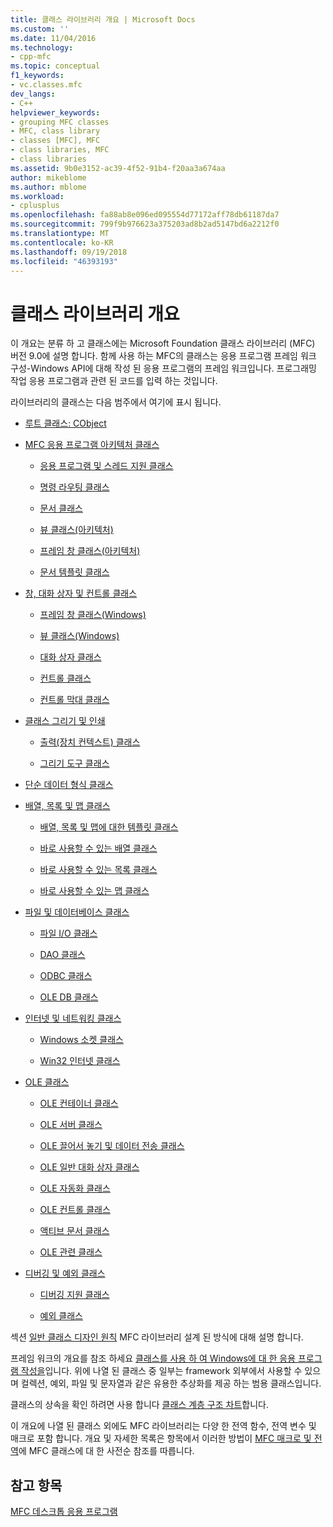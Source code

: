 ```yaml
---
title: 클래스 라이브러리 개요 | Microsoft Docs
ms.custom: ''
ms.date: 11/04/2016
ms.technology:
- cpp-mfc
ms.topic: conceptual
f1_keywords:
- vc.classes.mfc
dev_langs:
- C++
helpviewer_keywords:
- grouping MFC classes
- MFC, class library
- classes [MFC], MFC
- class libraries, MFC
- class libraries
ms.assetid: 9b0e3152-ac39-4f52-91b4-f20aa3a674aa
author: mikeblome
ms.author: mblome
ms.workload:
- cplusplus
ms.openlocfilehash: fa88ab8e096ed095554d77172aff78db61187da7
ms.sourcegitcommit: 799f9b976623a375203ad8b2ad5147bd6a2212f0
ms.translationtype: MT
ms.contentlocale: ko-KR
ms.lasthandoff: 09/19/2018
ms.locfileid: "46393193"
---
```

# <a name="class-library-overview"></a>클래스 라이브러리 개요

이 개요는 분류 하 고 클래스에는 Microsoft Foundation 클래스 라이브러리 (MFC) 버전 9.0에 설명 합니다. 함께 사용 하는 MFC의 클래스는 응용 프로그램 프레임 워크 구성-Windows API에 대해 작성 된 응용 프로그램의 프레임 워크입니다. 프로그래밍 작업 응용 프로그램과 관련 된 코드를 입력 하는 것입니다.

라이브러리의 클래스는 다음 범주에서 여기에 표시 됩니다.

- [루트 클래스: CObject](../mfc/root-class-cobject.md)

- [MFC 응용 프로그램 아키텍처 클래스](../mfc/mfc-application-architecture-classes.md)

   - [응용 프로그램 및 스레드 지원 클래스](../mfc/application-and-thread-support-classes.md)

   - [명령 라우팅 클래스](../mfc/command-routing-classes.md)

   - [문서 클래스](../mfc/document-classes.md)

   - [뷰 클래스(아키텍처)](../mfc/view-classes-architecture.md)

   - [프레임 창 클래스(아키텍처)](../mfc/frame-window-classes-architecture.md)

   - [문서 템플릿 클래스](../mfc/document-template-classes.md)

- [창, 대화 상자 및 컨트롤 클래스](../mfc/window-dialog-and-control-classes.md)

   - [프레임 창 클래스(Windows)](../mfc/frame-window-classes-windows.md)

   - [뷰 클래스(Windows)](../mfc/view-classes-windows.md)

   - [대화 상자 클래스](../mfc/dialog-box-classes.md)

   - [컨트롤 클래스](../mfc/control-classes.md)

   - [컨트롤 막대 클래스](../mfc/control-bar-classes.md)

- [클래스 그리기 및 인쇄](../mfc/drawing-and-printing-classes.md)

   - [출력(장치 컨텍스트) 클래스](../mfc/output-device-context-classes.md)

   - [그리기 도구 클래스](../mfc/drawing-tool-classes.md)

- [단순 데이터 형식 클래스](../mfc/simple-data-type-classes.md)

- [배열, 목록 및 맵 클래스](../mfc/array-list-and-map-classes.md)

   - [배열, 목록 및 맵에 대한 템플릿 클래스](../mfc/template-classes-for-arrays-lists-and-maps.md)

   - [바로 사용할 수 있는 배열 클래스](../mfc/ready-to-use-array-classes.md)

   - [바로 사용할 수 있는 목록 클래스](../mfc/ready-to-use-list-classes.md)

   - [바로 사용할 수 있는 맵 클래스](../mfc/ready-to-use-map-classes.md)

- [파일 및 데이터베이스 클래스](../mfc/file-and-database-classes.md)

   - [파일 I/O 클래스](../mfc/file-i-o-classes.md)

   - [DAO 클래스](../mfc/dao-classes.md)

   - [ODBC 클래스](../mfc/odbc-classes.md)

   - [OLE DB 클래스](../mfc/ole-db-classes.md)

- [인터넷 및 네트워킹 클래스](../mfc/internet-and-networking-classes.md)

   - [Windows 소켓 클래스](../mfc/windows-sockets-classes.md)

   - [Win32 인터넷 클래스](../mfc/win32-internet-classes.md)

- [OLE 클래스](../mfc/ole-classes.md)

   - [OLE 컨테이너 클래스](../mfc/ole-container-classes.md)

   - [OLE 서버 클래스](../mfc/ole-server-classes.md)

   - [OLE 끌어서 놓기 및 데이터 전송 클래스](../mfc/ole-drag-and-drop-and-data-transfer-classes.md)

   - [OLE 일반 대화 상자 클래스](../mfc/ole-common-dialog-classes.md)

   - [OLE 자동화 클래스](../mfc/ole-automation-classes.md)

   - [OLE 컨트롤 클래스](../mfc/ole-control-classes.md)

   - [액티브 문서 클래스](../mfc/active-document-classes.md)

   - [OLE 관련 클래스](../mfc/ole-related-classes.md)

- [디버깅 및 예외 클래스](../mfc/debugging-and-exception-classes.md)

   - [디버깅 지원 클래스](../mfc/debugging-support-classes.md)

   - [예외 클래스](../mfc/exception-classes.md)

섹션 [일반 클래스 디자인 원칙](../mfc/general-class-design-philosophy.md) MFC 라이브러리 설계 된 방식에 대해 설명 합니다.

프레임 워크의 개요를 참조 하세요 [클래스를 사용 하 여 Windows에 대 한 응용 프로그램 작성을](../mfc/using-the-classes-to-write-applications-for-windows.md)입니다. 위에 나열 된 클래스 중 일부는 framework 외부에서 사용할 수 있으며 컬렉션, 예외, 파일 및 문자열과 같은 유용한 추상화를 제공 하는 범용 클래스입니다.

클래스의 상속을 확인 하려면 사용 합니다 [클래스 계층 구조 차트](../mfc/hierarchy-chart.md)합니다.

이 개요에 나열 된 클래스 외에도 MFC 라이브러리는 다양 한 전역 함수, 전역 변수 및 매크로 포함 합니다. 개요 및 자세한 목록은 항목에서 이러한 방법이 [MFC 매크로 및 전역](../mfc/reference/mfc-macros-and-globals.md)에 MFC 클래스에 대 한 사전순 참조를 따릅니다.

## <a name="see-also"></a>참고 항목

[MFC 데스크톱 응용 프로그램](../mfc/mfc-desktop-applications.md)

